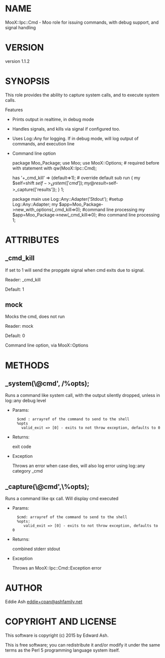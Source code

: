 # NAME

MooX::Ipc::Cmd - Moo role for issuing commands, with debug support, and signal handling

# VERSION

version 1.1.2

# SYNOPSIS

This role provides the ability to capture system calls, and to execute system calls.

Features

- Prints output in realtime, in debug mode
- Handles signals, and kills via signal if configured too.
- Uses Log::Any for logging.  If in debug mode, will log output of commands, and execution line
- Command line option

    package Moo_Package;
    use Moo;
    use MooX::Options; # required before with statement
    with qw(MooX::Ipc::Cmd);

    has '+_cmd_kill' => (default=>1); # override default
    sub run {
        my $self=shift
        $self->_system(['cmd']);
        my @result=$self->_capture(['results']);
    }
    1;

    package main
    use Log::Any::Adapter('Stdout');  #setup Log::Any::Adapter;
    my $app=Moo_Package->new_with_options(_cmd_kill=>0); #command line processing
    my $app=Moo_Package->new(_cmd_kill=>0); #no command line processing
    1;

# ATTRIBUTES

## \_cmd\_kill

If set to 1 will send the propgate signal when cmd exits due to signal.

Reader: \_cmd\_kill

Default: 1

## mock

Mocks the cmd, does not run

Reader: mock 

Default: 0

Command line option, via MooX::Options

# METHODS

## \_system(\\@cmd', /%opts);

Runs a command like system call, with the output silently dropped, unless in log::any debug level

- Params:

        $cmd : arrayref of the command to send to the shell
        %opts
          valid_exit => [0] - exits to not throw exception, defaults to 0

- Returns:

    exit code

- Exception

    Throws an error when case dies, will also log error using log::any category \_cmd

## \_capture(\\@cmd',\\%opts);

Runs a command like qx call.  Will display cmd executed 

- Params:

        $cmd: arrayref of the command to send to the shell
        %opts:
           valid_exit => [0] - exits to not throw exception, defaults to 0

- Returns:

    combined stderr stdout

- Exception

    Throws an MooX::Ipc::Cmd::Exception error

# AUTHOR

Eddie Ash <eddie+cpan@ashfamily.net>

# COPYRIGHT AND LICENSE

This software is copyright (c) 2015 by Edward Ash.

This is free software; you can redistribute it and/or modify it under
the same terms as the Perl 5 programming language system itself.
